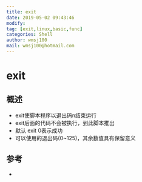 ```yaml
---
title: exit
date: 2019-05-02 09:43:46	
modify: 
tag: [exit,linux,basic,func]
categories: Shell
author: wmsj100
mail: wmsj100@hotmail.com
---
```


# exit

## 概述
- exit使脚本程序以退出码n结束运行
- exit后面的代码不会被执行，到此脚本推出
- 默认 exit 0表示成功
- 可以使用的退出码(0~125)，其余数值具有保留意义

## 参考
- []()
